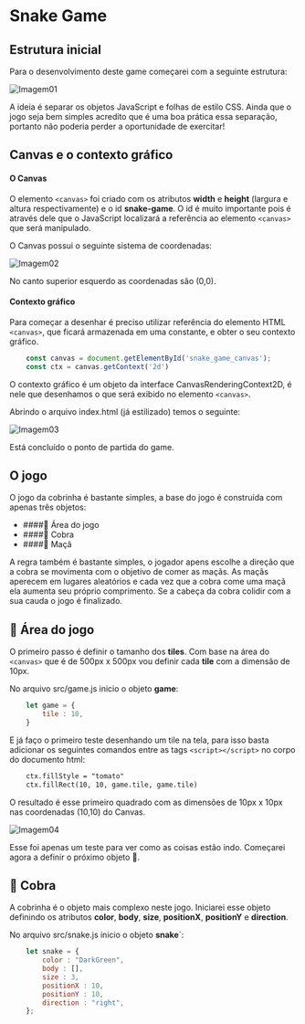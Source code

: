 # Snake Game

## Estrutura inicial

Para o desenvolvimento deste game começarei com a seguinte estrutura:

![Imagem01](../snake-game-images/01.png)

A ideia é separar os objetos JavaScript e folhas de estilo CSS. Ainda que o jogo seja bem simples acredito que é uma boa prática essa separação, portanto não poderia perder a oportunidade de exercitar!

## Canvas e o contexto gráfico
#### O Canvas
O elemento ```<canvas>``` foi criado com os atributos **width** e **height** (largura e altura respectivamente) e o id **snake-game**. O id é muito importante pois é através dele que o JavaScript localizará a referência ao elemento ```<canvas>``` que será manipulado.

O Canvas possui o seguinte sistema de coordenadas:

![Imagem02](../snake-game-images/02.png)

No canto superior esquerdo as coordenadas são (0,0).

#### Contexto gráfico
Para começar a desenhar é preciso utilizar referência do elemento HTML ```<canvas>```, que ficará armazenada em uma constante, e obter o seu contexto gráfico.
```JavaScript
    const canvas = document.getElementById('snake_game_canvas');
    const ctx = canvas.getContext('2d')
```
O contexto gráfico é um objeto da interface CanvasRenderingContext2D, é nele que desenhamos o que será exibido no elemento ```<canvas>```.

Abrindo o arquivo index.html (já estilizado) temos o seguinte:

![Imagem03](../snake-game-images/03.png)

Está concluído o ponto de partida do game.

## O jogo

O jogo da cobrinha é bastante simples, a base do jogo é construída com apenas três objetos:

* ####🔳 Área do jogo
* ####🐍 Cobra
* ####🍎 Maçã

A regra também é bastante simples, o jogador apens escolhe a direção que a cobra se movimenta com o objetivo de comer as maçãs. As maçãs aperecem em lugares aleatórios e cada vez que a cobra come uma maçã ela aumenta seu próprio comprimento. Se a cabeça da cobra colidir com a sua cauda o jogo é finalizado.

## 🔳 Área do jogo

O primeiro passo é definir o tamanho dos **tiles**. Com base na área do ```<canvas>``` que é de 500px x 500px vou definir cada **tile** com a dimensão de 10px.

No arquivo src/game.js inicio o objeto **game**:

```JavaScript
    let game = {
        tile : 10,
    }
```
E já faço o primeiro teste desenhando um tile na tela, para isso basta adicionar os seguintes comandos entre as tags ```<script></script>``` no corpo do documento html:

```html
    ctx.fillStyle = "tomato"
    ctx.fillRect(10, 10, game.tile, game.tile)
```

O resultado é esse primeiro quadrado com as dimensões de 10px x 10px nas coordenadas (10,10) do Canvas.

![Imagem04](../snake-game-images/04.png)

Esse foi apenas um teste para ver como as coisas estão indo. Começarei agora a definir o próximo objeto 🐍.

## 🐍 Cobra

A cobrinha é o objeto mais complexo neste jogo. Iniciarei esse objeto definindo os atributos **color**, **body**, **size**, **positionX**, **positionY** e **direction**.

No arquivo src/snake.js inicio o objeto **snake**`:

```JavaScript
    let snake = {
        color : "DarkGreen",
        body : [],
        size : 3,
        positionX : 10,
        positionY : 10,
        direction : "right",
    };
```
